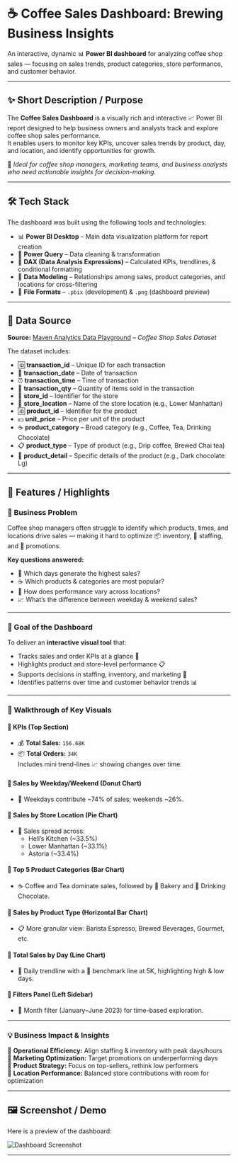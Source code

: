 # ☕️ Coffee Sales Dashboard: Brewing Business Insights

An interactive, dynamic 📊 **Power BI dashboard** for analyzing coffee shop sales — focusing on sales trends, product categories, store performance, and customer behavior.  

---

## ✨ Short Description / Purpose

The **Coffee Sales Dashboard** is a visually rich and interactive 📈 Power BI report designed to help business owners and analysts track and explore coffee shop sales performance.  
It enables users to monitor key KPIs, uncover sales trends by product, day, and location, and identify opportunities for growth.  

🎯 *Ideal for coffee shop managers, marketing teams, and business analysts who need actionable insights for decision-making.*

---

## 🛠️ Tech Stack

The dashboard was built using the following tools and technologies:  

- 📊 **Power BI Desktop** – Main data visualization platform for report creation  
- 🔄 **Power Query** – Data cleaning & transformation  
- 🧠 **DAX (Data Analysis Expressions)** – Calculated KPIs, trendlines, & conditional formatting  
- 📝 **Data Modeling** – Relationships among sales, product categories, and locations for cross-filtering  
- 📁 **File Formats** – `.pbix` (development) & `.png` (dashboard preview)

---

## 📂 Data Source

**Source:** [Maven Analytics Data Playground](https://mavenanalytics.io/data-playground?order=date_added%2Cdesc&search=coffee) – *Coffee Shop Sales Dataset* 

The dataset includes:  
- 🆔 **transaction_id** – Unique ID for each transaction  
- 📅 **transaction_date** – Date of transaction  
- ⏰ **transaction_time** – Time of transaction  
- 🔢 **transaction_qty** – Quantity of items sold in the transaction  
- 🏬 **store_id** – Identifier for the store  
- 📍 **store_location** – Name of the store location (e.g., Lower Manhattan)  
- 🆔 **product_id** – Identifier for the product  
- 💵 **unit_price** – Price per unit of the product  
- ☕️ **product_category** – Broad category (e.g., Coffee, Tea, Drinking Chocolate)  
- 📋 **product_type** – Type of product (e.g., Drip coffee, Brewed Chai tea)  
- 📝 **product_detail** – Specific details of the product (e.g., Dark chocolate Lg)  
---

## 🌟 Features / Highlights

### 🚩 Business Problem
Coffee shop managers often struggle to identify which products, times, and locations drive sales — making it hard to optimize 📦 inventory, 👥 staffing, and 📣 promotions.

**Key questions answered:**
- 📆 Which days generate the highest sales?  
- ☕️ Which products & categories are most popular?  
- 🏬 How does performance vary across locations?  
- 📈 What’s the difference between weekday & weekend sales?  

---

### 🎯 Goal of the Dashboard
To deliver an **interactive visual tool** that:
- Tracks sales and order KPIs at a glance 🔎  
- Highlights product and store-level performance 📋  
- Supports decisions in staffing, inventory, and marketing 🤝  
- Identifies patterns over time and customer behavior trends 📊

---

### 👀 Walkthrough of Key Visuals

#### 🔷 KPIs (Top Section)
- 💰 **Total Sales:** `156.68K`
- 📦 **Total Orders:** `34K`  
Includes mini trend-lines 📈 showing changes over time.

#### 🔷 Sales by Weekday/Weekend (Donut Chart)
- 📆 Weekdays contribute ~74% of sales; weekends ~26%.

#### 🔷 Sales by Store Location (Pie Chart)
- 🏬 Sales spread across:
  - Hell’s Kitchen (~33.5%)
  - Lower Manhattan (~33.1%)
  - Astoria (~33.4%)

#### 🔷 Top 5 Product Categories (Bar Chart)
- ☕️ Coffee and Tea dominate sales, followed by 🍰 Bakery and 🍫 Drinking Chocolate.

#### 🔷 Sales by Product Type (Horizontal Bar Chart)
- 📋 More granular view: Barista Espresso, Brewed Beverages, Gourmet, etc.

#### 🔷 Total Sales by Day (Line Chart)
- 📅 Daily trendline with a 🔴 benchmark line at 5K, highlighting high & low days.

#### 🔷 Filters Panel (Left Sidebar)
- 📅 Month filter (January–June 2023) for time-based exploration.

---

### 💡 Business Impact & Insights
🚀 **Operational Efficiency:** Align staffing & inventory with peak days/hours  
🎯 **Marketing Optimization:** Target promotions on underperforming days  
🍪 **Product Strategy:** Focus on top-sellers, rethink low performers  
📍 **Location Performance:** Balanced store contributions with room for optimization

---

## 🖼️ Screenshot / Demo

Here is a preview of the dashboard:  

![Dashboard Screenshot](https://your-placeholder-url-to-dashboard-screenshot.png)

---


